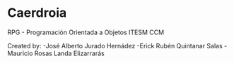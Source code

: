# Caerdroia

RPG - Programación Orientada a Objetos
ITESM CCM


Created by:
-José Alberto Jurado Hernádez
-Erick Rubén Quintanar Salas
-Mauricio Rosas Landa Elizarrarás	
